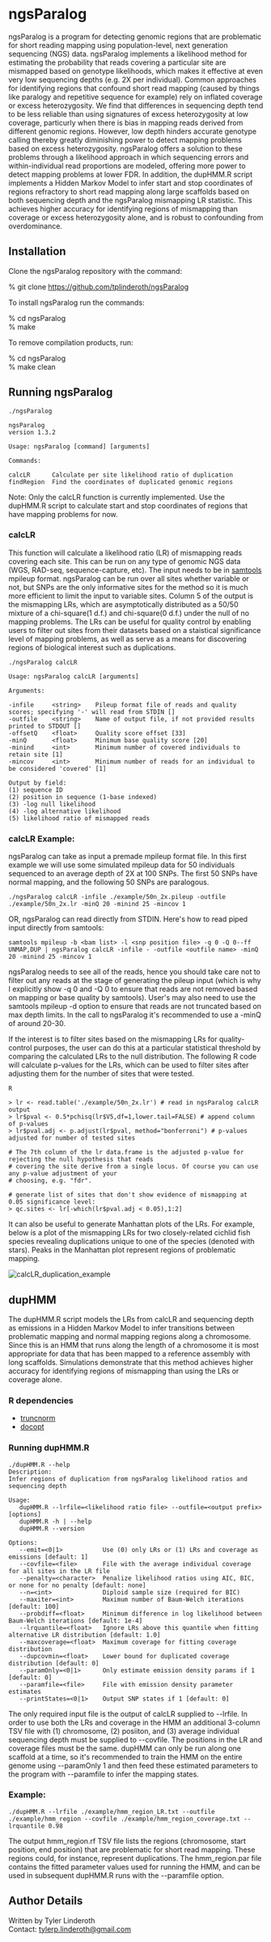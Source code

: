 ngsParalog
==========

ngsParalog is a program for detecting genomic regions that are problematic for short reading mapping using population-level, next generation sequencing (NGS) data. 
ngsParalog implements a likelihood method for estimating the probability that reads covering a particular site are mismapped based on genotype likelihoods, 
which makes it effective at even very low sequencing depths (e.g. 2X per individual). Common approaches for identifying regions that confound short read mapping (caused by things like paralogy
and repetitive sequence for example) rely on inflated coverage or excess heterozygosity. We find that differences in sequencing depth tend to be less reliable than using signatures of excess
heterozygosity at low coverage, particurly when there is bias in mapping reads derived from different genomic regions. However, low depth hinders accurate genotype
calling thereby greatly diminishing power to  detect mapping problems based on excess heterozygosity. ngsParalog offers a solution to these problems through a likelihood
approach in which sequencing errors and within-individual read proportions are modeled, offering more power to detect mapping problems at lower FDR.
In addition, the dupHMM.R script implements a Hidden Markov Model to infer start and stop coordinates of regions refractory to short read mapping along large scaffolds based on both sequencing depth
and the ngsParalog mismapping LR statistic. This achieves higher accuracy for identifying regions of mismapping than coverage or excess heterozygosity alone, and is robust to confounding from 
overdominance.

## Installation

Clone the ngsParalog repository with the command:

% git clone https://github.com/tplinderoth/ngsParalog

To install ngsParalog run the commands:

% cd ngsParalog  
% make

To remove compilation products, run:

% cd ngsParalog  
% make clean

## Running ngsParalog

	./ngsParalog
	
	ngsParalog
	version 1.3.2
	
	Usage: ngsParalog [command] [arguments]
	
	Commands:
	
	calcLR      Calculate per site likelihood ratio of duplication
	findRegion  Find the coordinates of duplicated genomic regions

Note: Only the calcLR function is currently implemented. Use the dupHMM.R script to calculate start and stop coordinates of regions that have mapping problems for now.

### calcLR

This function will calculate a likelihood ratio (LR) of mismapping reads covering each site. This can be run on any type of genomic NGS data (WGS, RAD-seq, sequence-capture, etc). 
The input needs to be in [samtools](https://github.com/samtools/samtools) mpileup format. ngsParalog can be run over all sites whether variable or not, but SNPs are the 
only informative sites for the method so it is much more efficient to limit the input to variable sites. Column 5 of the output is the mismapping LRs, which are asymptotically 
distributed as a 50/50 mixture of a chi-square(1 d.f.) and chi-square(0 d.f.) under the null of no mapping problems. The LRs can be useful for quality control by enabling users 
to filter out sites from their datasets based on a staistical significance level of mapping problems, as well as serve as a means for discovering regions of biological interest 
such as duplications. 

	./ngsParalog calcLR
	
	Usage: ngsParalog calcLR [arguments]
	
	Arguments:
	
	-infile     <string>    Pileup format file of reads and quality scores; specifying '-' will read from STDIN []
	-outfile    <string>    Name of output file, if not provided results printed to STDOUT []
	-offsetQ    <float>     Quality score offset [33]
	-minQ       <float>     Minimum base quality score [20]
	-minind     <int>       Minimum number of covered individuals to retain site [1]
	-mincov     <int>       Minimum number of reads for an individual to be considered 'covered' [1]
	
	Output by field:
	(1) sequence ID
	(2) position in sequence (1-base indexed)
	(3) -log null likelihood
	(4) -log alternative likelihood
	(5) likelihood ratio of mismapped reads

### calcLR Example:

ngsParalog can take as input a premade mpileup format file. In this first example we will use some simulated mpileup data for 50 individuals sequenced to an average depth
of 2X at 100 SNPs. The first 50 SNPs have normal mapping, and the following 50 SNPs are paralogous.

	./ngsParalog calcLR -infile ./example/50n_2x.pileup -outfile ./example/50n_2x.lr -minQ 20 -minind 25 -mincov 1

OR, ngsParalog can read directly from STDIN. Here's how to read piped input directly from samtools:

	samtools mpileup -b <bam list> -l <snp position file> -q 0 -Q 0--ff UNMAP,DUP | ngsParalog calcLR -infile - -outfile <outfile name> -minQ 20 -minind 25 -mincov 1

ngsParalog needs to see all of the reads, hence you should take care not to filter out any reads at the stage of generating the pileup input (which is why
I explicitly show -q 0 and -Q 0 to ensure that reads are not removed based on mapping or base quality by samtools). User's may also need to use the samtools mpileup -d option
to ensure that reads are not truncated based on max depth limits. In the call to ngsParalog it's recommended to use a -minQ of around 20-30.

If the interest is to filter sites based on the mismapping LRs for quality-control purposes, the user can do this at a particular statistical threshold by comparing the
calculated LRs to the null distribution. The following R code will calculate p-values for the LRs, which can be used to filter sites after adjusting them for the
number of sites that were tested.

	R
	
	> lr <- read.table('./example/50n_2x.lr') # read in ngsParalog calcLR output
	> lr$pval <- 0.5*pchisq(lr$V5,df=1,lower.tail=FALSE) # append column of p-values
	> lr$pval.adj <- p.adjust(lr$pval, method="bonferroni") # p-values adjusted for number of tested sites
	
	# The 7th column of the lr data.frame is the adjusted p-value for rejecting the null hypothesis that reads
	# covering the site derive from a single locus. Of course you can use any p-value adjustment of your
	# choosing, e.g. "fdr".
	
	# generate list of sites that don't show evidence of mismapping at 0.05 significance level:
	> qc.sites <- lr[-which(lr$pval.adj < 0.05),1:2]

It can also be useful to generate Manhattan plots of the LRs. For example, below is a plot of the mismapping LRs for two closely-related
cichlid fish species revealing duplications unique to one of the species (denoted with stars). Peaks in the Manhattan plot represent regions of problematic
mapping.

![calcLR_duplication_example](./example/calcLR_duplication_example.png)

## dupHMM

The dupHMM.R script models the LRs from calcLR and sequencing depth as emissions in a Hidden Markov Model to infer transitions between
problematic mapping and normal mapping regions along a chromosome. Since this is an HMM that runs along the length of a chromosome it
is most appropriate for data that has been mapped to a reference assembly with long scaffolds. Simulations demonstrate that this method
achieves higher accuracy for identifying regions of mismapping than using the LRs or coverage alone.

### R dependencies

* [truncnorm](https://cran.r-project.org/web/packages/truncnorm/index.html)
* [docopt](https://cran.r-project.org/web/packages/docopt/index.html)

### Running dupHMM.R

	./dupHMM.R --help
	Description:
	Infer regions of duplication from ngsParalog likelihood ratios and sequencing depth
			
	Usage:
	   dupHMM.R --lrfile=<likelihood ratio file> --outfile=<output prefix> [options]
	   dupHMM.R -h | --help
	   dupHMM.R --version
			
	Options:
	   --emit=<0|1>           Use (0) only LRs or (1) LRs and coverage as emissions [default: 1]            
	   --covfile=<file>       File with the average individual coverage for all sites in the LR file
	   --penalty=<character>  Penalize likelihood ratios using AIC, BIC, or none for no penalty [default: none]
	   --n=<int>              Diploid sample size (required for BIC)
	   --maxiter=<int>        Maximum number of Baum-Welch iterations [default: 100]
	   --probdiff=<float>     Minimum difference in log likelihood between Baum-Welch iterations [default: 1e-4]
	   --lrquantile=<float>   Ignore LRs above this quantile when fitting alternative LR distribution [default: 1.0]
	   --maxcoverage=<float>  Maximum coverage for fitting coverage distribution
	   --dupcovmin=<float>    Lower bound for duplicated coverage distribution [default: 0]
	   --paramOnly=<0|1>      Only estimate emission density params if 1 [default: 0]
	   --paramfile=<file>     File with emission density parameter estimates
	   --printStates=<0|1>    Output SNP states if 1 [default: 0] 

The only required input file is the output of calcLR supplied to --lrfile. In order to use both the LRs and coverage in the HMM an additional 3-column TSV file with
(1) chromosome, (2) posiiton, and (3) average individual sequencing depth must be supplied to --covfile. The positions in the LR and coverage files must be the same. 
dupHMM can only be run along one scaffold at a time, so it's recommended to train the HMM on the entire genome using --paramOnly 1 and then feed these estimated 
parameters to the program with --paramfile to infer the mapping states.

### Example:

	./dupHMM.R --lrfile ./example/hmm_region_LR.txt --outfile ./example/hmm_region --covfile ./example/hmm_region_coverage.txt --lrquantile 0.98

The output hmm_region.rf TSV file lists the regions (chromosome, start position, end position) that are problematic for short read mapping. These
regions could, for instance, represent duplications. The hmm_region.par file contains the fitted parameter values used for running the HMM,
and can be used in subsequent dupHMM.R runs with the --paramfile option.

## Author Details

Written by Tyler Linderoth  
Contact: tylerp.linderoth@gmail.com 
